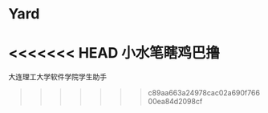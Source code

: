 # Yard
<<<<<<< HEAD
小水笔瞎鸡巴撸
=======
大连理工大学软件学院学生助手
>>>>>>> c89aa663a24978cac02a690f76600ea84d2098cf

